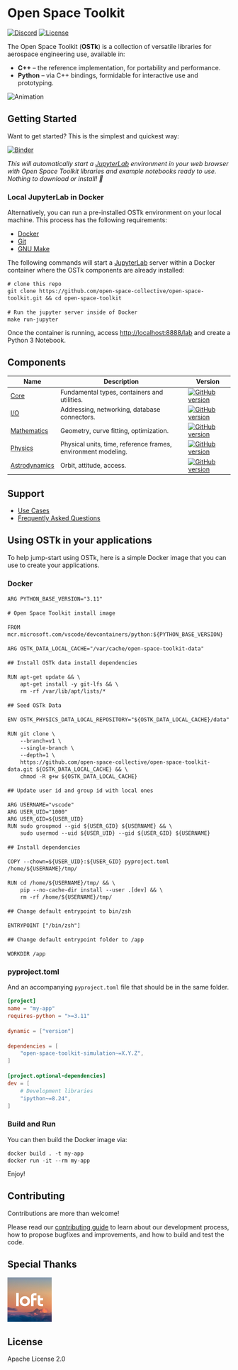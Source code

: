 # Open Space Toolkit

[![Discord](https://dcbadge.vercel.app/api/server/tuHRnjuzWS?style=flat-square)](https://discord.gg/tuHRnjuzWS)
[![License](https://img.shields.io/badge/License-Apache%202.0-blue.svg)](https://opensource.org/licenses/Apache-2.0)

The Open Space Toolkit (**OSTk**) is a collection of versatile libraries for aerospace engineering use, available in:

- **C++** – the reference implementation, for portability and performance.
- **Python** – via C++ bindings, formidable for interactive use and prototyping.

![Animation](./assets/animation.gif)

## Getting Started

Want to get started? This is the simplest and quickest way:

[![Binder](https://mybinder.org/badge_logo.svg)](https://mybinder.org/v2/gh/open-space-collective/open-space-toolkit/main?urlpath=lab/tree/notebooks)

*This will automatically start a [JupyterLab](https://jupyterlab.readthedocs.io/en/stable/) environment in your web browser with Open Space Toolkit libraries and example notebooks ready to use. Nothing to download or install! 🚀*


### Local JupyterLab in Docker

Alternatively, you can run a pre-installed OSTk environment on your local machine. This process has the following requirements:
- [Docker](https://docs.docker.com/get-docker/)
- [Git](https://git-scm.com/downloads)
- [GNU Make](https://www.gnu.org/software/make/)

The following commands will start a [JupyterLab](https://jupyterlab.readthedocs.io/en/stable/) server within a Docker container where the OSTk components are already installed:

```shell
# clone this repo
git clone https://github.com/open-space-collective/open-space-toolkit.git && cd open-space-toolkit

# Run the jupyter server inside of Docker
make run-jupyter
```

Once the container is running, access [http://localhost:8888/lab](http://localhost:8888/lab) and create a Python 3 Notebook.


## Components

| Name                                                                                       | Description                                                   | Version                                                                                                                                                                                      |
| ------------------------------------------------------------------------------------------ | ------------------------------------------------------------- | -------------------------------------------------------------------------------------------------------------------------------------------------------------------------------------------- |
| [Core](https://github.com/open-space-collective/open-space-toolkit-core)                   | Fundamental types, containers and utilities.                  | [![GitHub version](https://badge.fury.io/gh/open-space-collective%2Fopen-space-toolkit-core.svg)](https://badge.fury.io/gh/open-space-collective%2Fopen-space-toolkit-core)                   |
| [I/O](https://github.com/open-space-collective/open-space-toolkit-io)                      | Addressing, networking, database connectors.                  | [![GitHub version](https://badge.fury.io/gh/open-space-collective%2Fopen-space-toolkit-io.svg)](https://badge.fury.io/gh/open-space-collective%2Fopen-space-toolkit-io)                       |
| [Mathematics](https://github.com/open-space-collective/open-space-toolkit-mathematics)     | Geometry, curve fitting, optimization.                        | [![GitHub version](https://badge.fury.io/gh/open-space-collective%2Fopen-space-toolkit-mathematics.svg)](https://badge.fury.io/gh/open-space-collective%2Fopen-space-toolkit-mathematics)     |
| [Physics](https://github.com/open-space-collective/open-space-toolkit-physics)             | Physical units, time, reference frames, environment modeling. | [![GitHub version](https://badge.fury.io/gh/open-space-collective%2Fopen-space-toolkit-physics.svg)](https://badge.fury.io/gh/open-space-collective%2Fopen-space-toolkit-physics)             |
| [Astrodynamics](https://github.com/open-space-collective/open-space-toolkit-astrodynamics) | Orbit, attitude, access.                                      | [![GitHub version](https://badge.fury.io/gh/open-space-collective%2Fopen-space-toolkit-astrodynamics.svg)](https://badge.fury.io/gh/open-space-collective%2Fopen-space-toolkit-astrodynamics) |

## Support

- [Use Cases](./docs/Use%20Cases.md)
- [Frequently Asked Questions](./docs/FAQ.md)

## Using OSTk in your applications

To help jump-start using OSTk, here is a simple Docker image that you can use to create your applications.

### Docker

```docker
ARG PYTHON_BASE_VERSION="3.11"

# Open Space Toolkit install image

FROM mcr.microsoft.com/vscode/devcontainers/python:${PYTHON_BASE_VERSION}

ARG OSTK_DATA_LOCAL_CACHE="/var/cache/open-space-toolkit-data"

## Install OSTk data install dependencies

RUN apt-get update && \
    apt-get install -y git-lfs && \
    rm -rf /var/lib/apt/lists/*

## Seed OSTk Data

ENV OSTK_PHYSICS_DATA_LOCAL_REPOSITORY="${OSTK_DATA_LOCAL_CACHE}/data"

RUN git clone \
    --branch=v1 \
    --single-branch \
    --depth=1 \
    https://github.com/open-space-collective/open-space-toolkit-data.git ${OSTK_DATA_LOCAL_CACHE} && \
    chmod -R g+w ${OSTK_DATA_LOCAL_CACHE}

## Update user id and group id with local ones

ARG USERNAME="vscode"
ARG USER_UID="1000"
ARG USER_GID=${USER_UID}
RUN sudo groupmod --gid ${USER_GID} ${USERNAME} && \
    sudo usermod --uid ${USER_UID} --gid ${USER_GID} ${USERNAME}

## Install dependencies

COPY --chown=${USER_UID}:${USER_GID} pyproject.toml /home/${USERNAME}/tmp/

RUN cd /home/${USERNAME}/tmp/ && \
    pip --no-cache-dir install --user .[dev] && \
    rm -rf /home/${USERNAME}/tmp/

## Change default entrypoint to bin/zsh

ENTRYPOINT ["/bin/zsh"]

## Change default entrypoint folder to /app

WORKDIR /app
```

### pyproject.toml

And an accompanying `pyproject.toml` file that should be in the same folder.

```toml
[project]
name = "my-app"
requires-python = ">=3.11"

dynamic = ["version"]

dependencies = [
    "open-space-toolkit-simulation~=X.Y.Z",
]

[project.optional-dependencies]
dev = [
    # Development libraries
    "ipython~=8.24",
]
```

### Build and Run

You can then build the Docker image via:
```
docker build . -t my-app
docker run -it --rm my-app
```

Enjoy!

## Contributing

Contributions are more than welcome!

Please read our [contributing guide](CONTRIBUTING.md) to learn about our development process, how to propose bugfixes and improvements, and how to build and test the code.

## Special Thanks

[![Loft Orbital](./assets/thanks/loft_orbital.png)](https://www.loftorbital.com/)

## License

Apache License 2.0
